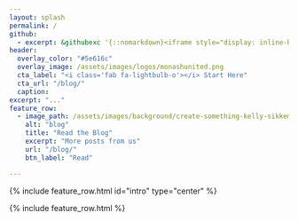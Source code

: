 ```yaml
---
layout: splash
permalink: /
github:
  - excerpt: &githubexc '{::nomarkdown}<iframe style="display: inline-block;" src="https://ghbtns.com/github-btn.html?user=monashunited&repo=monashunited.com.au&type=star&count=true&size=large" frameborder="0" scrolling="0" width="160px" height="30px"></iframe> <iframe style="display: inline-block;" src="https://ghbtns.com/github-btn.html?user=metaera&repo=monashunited.com.au&type=fork&count=true&size=large" frameborder="0" scrolling="0" width="158px" height="30px"></iframe>{:/nomarkdown}'
header:
  overlay_color: "#5e616c"
  overlay_image: /assets/images/logos/monashunited.png
  cta_label: "<i class='fab fa-lightbulb-o'></i> Start Here"
  cta_url: "/blog/"
  caption:
excerpt: "..."
feature_row:
  - image_path: /assets/images/background/create-something-kelly-sikkema-Nlax2tu89bU-unsplash.webp
    alt: "blog"
    title: "Read the Blog"
    excerpt: "More posts from us"
    url: "/blog/"
    btn_label: "Read"

---
```



<style>
.archive__item-teaser {
    height: 250px;
}
.bravereferral {
  text-align: center;
}
</style>

{% include feature_row.html id="intro" type="center" %}



{% include feature_row.html %}
